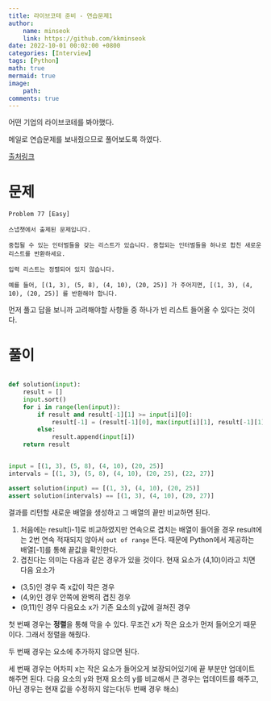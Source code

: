 ```yaml
---
title: 라이브코테 준비 - 연습문제1
author: 
    name: minseok
    link: https://github.com/kkminseok
date: 2022-10-01 00:02:00 +0800
categories: [Interview]
tags: [Python]
math: true
mermaid: true
image: 
    path: 
comments: true
---
```


어떤 기업의 라이브코테를 봐야했다.

메일로 연습문제를 보내줬으므로 풀어보도록 하였다.

[출처링크](https://github.com/xissy/coderpad-interviews)

# 문제

```text
Problem 77 [Easy]

스냅챗에서 출제된 문제입니다.

중첩될 수 있는 인터벌들을 갖는 리스트가 있습니다. 중첩되는 인터벌들을 하나로 합친 새로운 리스트를 반환하세요.

입력 리스트는 정렬되어 있지 않습니다.

예를 들어, [(1, 3), (5, 8), (4, 10), (20, 25)] 가 주어지면, [(1, 3), (4, 10), (20, 25)] 를 반환해야 합니다.
```

먼저 풀고 답을 보니까 고려해야할 사항들 중 하나가 빈 리스트 들어올 수 있다는 것이다.

# 풀이

```python

def solution(input):
    result = []
    input.sort()
    for i in range(len(input)):
        if result and result[-1][1] >= input[i][0]:
            result[-1] = (result[-1][0], max(input[i][1], result[-1][1]))
        else:
            result.append(input[i])
    return result


input = [(1, 3), (5, 8), (4, 10), (20, 25)]
intervals = [(1, 3), (5, 8), (4, 10), (20, 25), (22, 27)]

assert solution(input) == [(1, 3), (4, 10), (20, 25)]
assert solution(intervals) == [(1, 3), (4, 10), (20, 27)]
```

결과를 리턴할 새로운 배열을 생성하고 그 배열의 끝만 비교하면 된다.

1. 처음에는 result[i-1]로 비교하였지만 연속으로 겹치는 배열이 들어올 경우 result에는 2번 연속 적재되지 않아서 `out of range` 뜬다. 때문에 Python에서 제공하는 배열[-1]를 통해 끝값을 확인한다.
2. 겹친다는 의미는 다음과 같은 경우가 있을 것이다. 현재 요소가 (4,10)이라고 치면  
다음 요소가
- (3,5)인 경우 즉 x값이 작은 경우
- (4,9)인 경우 안쪽에 완벽히 겹친 경우
- (9,11)인 경우 다음요소 x가 기존 요소의 y값에 걸쳐진 경우

첫 번째 경우는 **정렬**을 통해 막을 수 있다. 무조건 x가 작은 요소가 먼저 들어오기 때문이다. 그래서 정렬을 해줬다.

두 번째 경우는 요소에 추가하지 않으면 된다.

세 번째 경우는 어차피 x는 작은 요소가 들어오게 보장되어있기에 끝 부분만 업데이트 해주면 된다. 다음 요소의 y와 현재 요소의 y를 비교해서 큰 경우는 업데이트를 해주고, 아닌 경우는 현재 값을 수정하지 않는다(두 번째 경우 해소)





